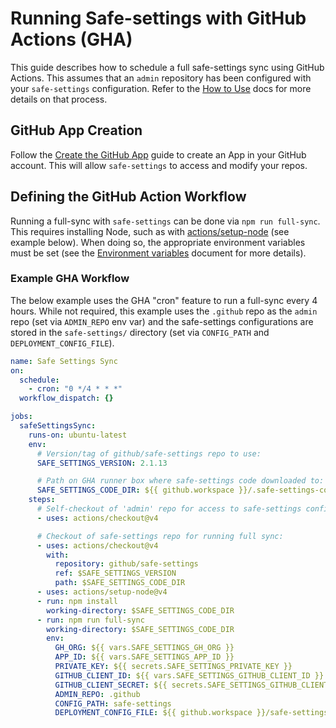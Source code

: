 # Running Safe-settings with GitHub Actions (GHA)

This guide describes how to schedule a full safe-settings sync using GitHub Actions. This assumes that an `admin` repository has been configured with your `safe-settings` configuration. Refer to the [How to Use](../README.md#how-to-use) docs for more details on that process.


## GitHub App Creation
Follow the [Create the GitHub App](deploy.md#create-the-github-app) guide to create an App in your GitHub account. This will allow `safe-settings` to access and modify your repos.


## Defining the GitHub Action Workflow
Running a full-sync with `safe-settings` can be done via `npm run full-sync`. This requires installing Node, such as with [actions/setup-node](https://github.com/actions/setup-node) (see example below). When doing so, the appropriate environment variables must be set (see the [Environment variables](#environment-variables) document for more details).


### Example GHA Workflow
The below example uses the GHA "cron" feature to run a full-sync every 4 hours. While not required, this example uses the `.github` repo as the `admin` repo (set via `ADMIN_REPO` env var) and the safe-settings configurations are stored in the `safe-settings/` directory (set via `CONFIG_PATH` and `DEPLOYMENT_CONFIG_FILE`).

```yaml
name: Safe Settings Sync
on:
  schedule:
    - cron: "0 */4 * * *"
  workflow_dispatch: {}

jobs:
  safeSettingsSync:
    runs-on: ubuntu-latest
    env:
      # Version/tag of github/safe-settings repo to use:
      SAFE_SETTINGS_VERSION: 2.1.13

      # Path on GHA runner box where safe-settings code downloaded to:
      SAFE_SETTINGS_CODE_DIR: ${{ github.workspace }}/.safe-settings-code
    steps:
      # Self-checkout of 'admin' repo for access to safe-settings config:
      - uses: actions/checkout@v4

      # Checkout of safe-settings repo for running full sync:
      - uses: actions/checkout@v4
        with:
          repository: github/safe-settings
          ref: $SAFE_SETTINGS_VERSION
          path: $SAFE_SETTINGS_CODE_DIR
      - uses: actions/setup-node@v4
      - run: npm install
        working-directory: $SAFE_SETTINGS_CODE_DIR
      - run: npm run full-sync
        working-directory: $SAFE_SETTINGS_CODE_DIR
        env:
          GH_ORG: ${{ vars.SAFE_SETTINGS_GH_ORG }}
          APP_ID: ${{ vars.SAFE_SETTINGS_APP_ID }}
          PRIVATE_KEY: ${{ secrets.SAFE_SETTINGS_PRIVATE_KEY }}
          GITHUB_CLIENT_ID: ${{ vars.SAFE_SETTINGS_GITHUB_CLIENT_ID }}
          GITHUB_CLIENT_SECRET: ${{ secrets.SAFE_SETTINGS_GITHUB_CLIENT_SECRET }}
          ADMIN_REPO: .github
          CONFIG_PATH: safe-settings
          DEPLOYMENT_CONFIG_FILE: ${{ github.workspace }}/safe-settings/deployment-settings.yml
```
